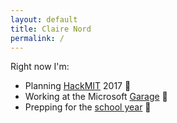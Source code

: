 ```yaml
---
layout: default
title: Claire Nord
permalink: /
---
```


Right now I'm:

- Planning [HackMIT][hack] 2017 :space_invader:
- Working at the Microsoft [Garage][garage] :office:
- Prepping for the [school year](/classes) :pencil:

[hack]: https://hackmit.org
[garage]: https://www.microsoft.com/en-us/garage/
